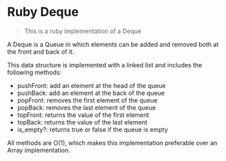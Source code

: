 # Ruby Deque

> This is a ruby implementation of a Deque

A Deque is a Queue in which elements can be added and removed both at the front and back of it.

This data structure is implemented with a linked list and includes the following methods:

- pushFront: add an element at the head of the queue
- pushBack: add an element at the back of the queue
- popFront: removes the first element of the queue
- popBack: removes the last element of the queue
- topFront: returns the value of the first element
- topBack: returns the value of the last element
- is_empty?: returns true or false if the queue is empty

All methods are O(1), which makes this implementation preferable over an Array implementation.
